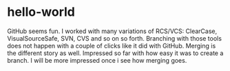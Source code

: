 # hello-world

GitHub seems fun. I worked with many variations of RCS/VCS: ClearCase, VisualSourceSafe, SVN, CVS and so on so forth.
Branching with those tools does not happen with a couple of clicks like it did with GitHub. Merging is the different story as well.
Impressed so far with how easy it was to create a branch. I will be more impressed once i see how merging goes.
